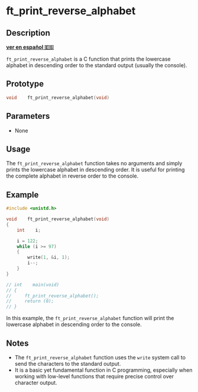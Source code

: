 # ft_print_reverse_alphabet

## Description
**[ver en español 🇪🇸](https://github.com/carloscm02/42-Telefonica/tree/develop/C00/ex03)**

`ft_print_reverse_alphabet` is a C function that prints the lowercase alphabet in descending order to the standard output (usually the console).

## Prototype

```c
void    ft_print_reverse_alphabet(void)
```

## Parameters

- None

## Usage

The `ft_print_reverse_alphabet` function takes no arguments and simply prints the lowercase alphabet in descending order. It is useful for printing the complete alphabet in reverse order to the console.

## Example

```c
#include <unistd.h>

void    ft_print_reverse_alphabet(void)
{
    int    i;

    i = 122;
    while (i >= 97)
    {
        write(1, &i, 1);
        i--;
    }
}

// int    main(void)
// {
//     ft_print_reverse_alphabet();
//     return (0);
// }
```

In this example, the `ft_print_reverse_alphabet` function will print the lowercase alphabet in descending order to the console.

## Notes

- The `ft_print_reverse_alphabet` function uses the `write` system call to send the characters to the standard output.
- It is a basic yet fundamental function in C programming, especially when working with low-level functions that require precise control over character output.
